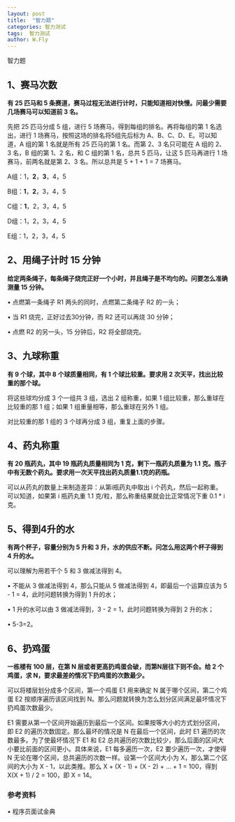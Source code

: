 ```yaml
---
layout: post
title:  "智力题"
categories: 智力测试
tags:  智力测试
author: W.Fly
---
```

智力题

## 1、赛马次数
**有 25 匹马和 5 条赛道，赛马过程无法进行计时，只能知道相对快慢。问最少需要几场赛马可以知道前 3 名。**

先把 25 匹马分成 5 组，进行 5 场赛马，得到每组的排名。再将每组的第 1 名选出，进行 1 场赛马，按照这场的排名将5组先后标为 A、B、C、D、E。可以知道，A 组的第 1 名就是所有 25 匹马的第 1 名。而第 2、3 名只可能在 A 组的 2、3 名，B 组的第 1、2 名，和 C 组的第 1 名，总共 5 匹马，让这 5 匹马再进行 1 场赛马，前两名就是第 2、3 名。所以总共是 5 + 1 + 1 = 7 场赛马。

A组：1，**2**，**3**，4，5

B组：**1**，**2**，3，4，5

C组：**1**，2，3，4，5

D组：1，2，3，4，5

E组：1，2，3，4，5


## 2、用绳子计时 15 分钟

**给定两条绳子，每条绳子烧完正好一个小时，并且绳子是不均匀的。问要怎么准确测量 15 分钟。**

•	点燃第一条绳子 R1 两头的同时，点燃第二条绳子 R2 的一头；

•	当 R1 烧完，正好过去30分钟，而 R2 还可以再烧 30 分钟；

•	点燃 R2 的另一头，15 分钟后，R2 将全部烧完。


## 3、九球称重

**有 9 个球，其中 8 个球质量相同，有 1 个球比较重。要求用 2 次天平，找出比较重的那个球。**

将这些球均分成 3 个一组共 3 组，选出 2 组称重，如果 1 组比较重，那么重球在比较重的那 1 组；如果 1 组重量相等，那么重球在另外 1 组。

对比较重的那 1 组的 3 个球再分成 3 组，重复上面的步骤。


## 4、药丸称重

**有 20 瓶药丸，其中 19 瓶药丸质量相同为 1 克，剩下一瓶药丸质量为 1.1 克。瓶子中有无数个药丸。要求用一次天平找出药丸质量1.1克的药瓶。**

可以从药丸的数量上来制造差异：从第i瓶药丸中取出 i 个药丸，然后一起称重。可以知道，如果第 i 瓶药丸重 1.1 克/粒，那么称重结果就会比正常情况下重 0.1 * i 克。


## 5、得到4升的水

**有两个杯子，容量分别为 5 升和 3 升，水的供应不断。问怎么用这两个杯子得到 4 升的水。**

可以理解为用若干个 5 和 3 做减法得到 4。

•	不能从 3 做减法得到 4，那么只能从 5 做减法得到 4，即最后一个运算应该为 5 - 1 = 4，此时问题转换为得到 1 升的水；

•	1 升的水可以由 3 做减法得到，3 - 2 = 1，此时问题转换为得到 2 升的水；

•	5-3=2。

## 6、扔鸡蛋

**一栋楼有 100 层，在第 N 层或者更高扔鸡蛋会破，而第N层往下则不会。给 2 个鸡蛋，求 N，要求最差的情况下扔鸡蛋的次数最少。**

可以将楼层划分成多个区间，第一个鸡蛋 E1 用来确定 N 属于哪个区间，第二个鸡蛋 E2 按顺序遍历该区间找到 N。那么问题就转换为怎么划分区间满足最坏情况下扔鸡蛋次数最少。

E1 需要从第一个区间开始遍历到最后一个区间。如果按等大小的方式划分区间，即 E2 的遍历次数固定。那么最坏的情况是 N 在最后一个区间，此时 E1 遍历的次数最多。为了使最坏情况下 E1 和 E2 总共遍历的次数比较少，那么后面的区间大小要比前面的区间更小。具体来说，E1 每多遍历一次，E2 要少遍历一次，才使得 N 无论在哪个区间，总共遍历的次数一样。设第一个区间大小为 X，那么第二个区间的大小为 X - 1，以此类推。那么 X + (X - 1) + (X - 2) + … + 1 = 100，得到 X(X + 1) / 2 = 100，即 X = 14。


### 参考资料

•	程序员面试金典
